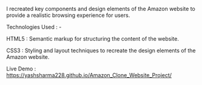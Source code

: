 I recreated key components and design elements of the Amazon website to provide a realistic browsing experience for users. 

Technologies Used : -

HTML5 : Semantic markup for structuring the content of the website.

CSS3 : Styling and layout techniques to recreate the design elements of the Amazon website.

Live Demo : https://yashsharma228.github.io/Amazon_Clone_Website_Project/
